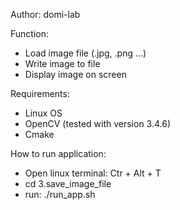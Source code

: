 
Author: domi-lab

Function:
- Load image file (.jpg, .png ...)
- Write image to file
- Display image on screen

Requirements:
- Linux OS
- OpenCV (tested with version 3.4.6)
- Cmake

How to run application:

- Open linux terminal: Ctr + Alt + T 
- cd 3.save_image_file
- run: ./run_app.sh


